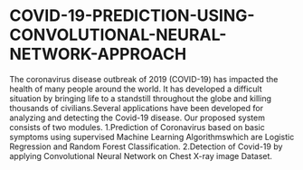 # COVID-19-PREDICTION-USING-CONVOLUTIONAL-NEURAL-NETWORK-APPROACH

The coronavirus disease outbreak of 2019 (COVID-19) has impacted the health of many people
around the world. It has developed a difficult situation by bringing life to a standstill throughout
the globe and killing thousands of civilians.Several applications have been developed for analyzing
and detecting the Covid-19 disease. Our proposed system consists of two modules.
1.Prediction of Coronavirus based on basic symptoms using supervised Machine Learning
Algorithmswhich are Logistic Regression and Random Forest Classification.
2.Detection of Covid-19 by applying Convolutional Neural Network on Chest X-ray image
Dataset.
